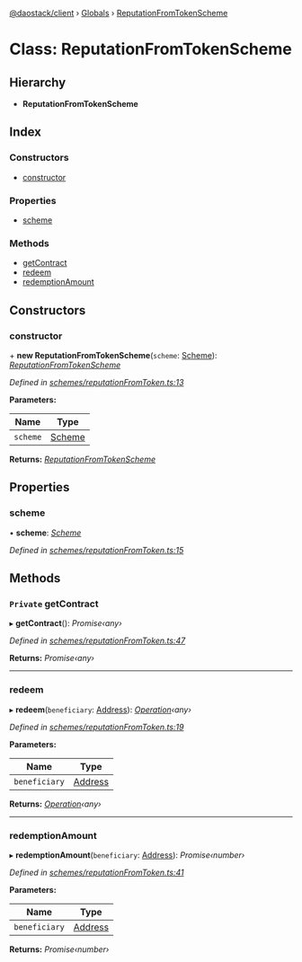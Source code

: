 [@daostack/client](../README.md) › [Globals](../globals.md) › [ReputationFromTokenScheme](reputationfromtokenscheme.md)

# Class: ReputationFromTokenScheme

## Hierarchy

* **ReputationFromTokenScheme**

## Index

### Constructors

* [constructor](reputationfromtokenscheme.md#constructor)

### Properties

* [scheme](reputationfromtokenscheme.md#scheme)

### Methods

* [getContract](reputationfromtokenscheme.md#private-getcontract)
* [redeem](reputationfromtokenscheme.md#redeem)
* [redemptionAmount](reputationfromtokenscheme.md#redemptionamount)

## Constructors

###  constructor

\+ **new ReputationFromTokenScheme**(`scheme`: [Scheme](scheme.md)): *[ReputationFromTokenScheme](reputationfromtokenscheme.md)*

*Defined in [schemes/reputationFromToken.ts:13](https://github.com/daostack/client/blob/a73e635/src/schemes/reputationFromToken.ts#L13)*

**Parameters:**

Name | Type |
------ | ------ |
`scheme` | [Scheme](scheme.md) |

**Returns:** *[ReputationFromTokenScheme](reputationfromtokenscheme.md)*

## Properties

###  scheme

• **scheme**: *[Scheme](scheme.md)*

*Defined in [schemes/reputationFromToken.ts:15](https://github.com/daostack/client/blob/a73e635/src/schemes/reputationFromToken.ts#L15)*

## Methods

### `Private` getContract

▸ **getContract**(): *Promise‹any›*

*Defined in [schemes/reputationFromToken.ts:47](https://github.com/daostack/client/blob/a73e635/src/schemes/reputationFromToken.ts#L47)*

**Returns:** *Promise‹any›*

___

###  redeem

▸ **redeem**(`beneficiary`: [Address](../globals.md#address)): *[Operation](../globals.md#operation)‹any›*

*Defined in [schemes/reputationFromToken.ts:19](https://github.com/daostack/client/blob/a73e635/src/schemes/reputationFromToken.ts#L19)*

**Parameters:**

Name | Type |
------ | ------ |
`beneficiary` | [Address](../globals.md#address) |

**Returns:** *[Operation](../globals.md#operation)‹any›*

___

###  redemptionAmount

▸ **redemptionAmount**(`beneficiary`: [Address](../globals.md#address)): *Promise‹number›*

*Defined in [schemes/reputationFromToken.ts:41](https://github.com/daostack/client/blob/a73e635/src/schemes/reputationFromToken.ts#L41)*

**Parameters:**

Name | Type |
------ | ------ |
`beneficiary` | [Address](../globals.md#address) |

**Returns:** *Promise‹number›*
